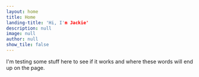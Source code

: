 ```yaml
---
layout: home
title: Home
landing-title: 'Hi, I'm Jackie'
description: null
image: null
author: null
show_tile: false
---
```


I'm testing some stuff here to see if it works and where these words will end up on the page.
